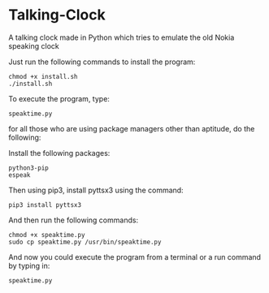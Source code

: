 # Talking-Clock
A talking clock made in Python which tries to emulate the old Nokia speaking clock

Just run the following commands to install the program:

	chmod +x install.sh
	./install.sh

To execute the program, type:
	
	speaktime.py

for all those who are using package managers other than aptitude, do the following:

Install the following packages:

	python3-pip
	espeak

Then using pip3, install pyttsx3 using the command:

	pip3 install pyttsx3

And then run the following commands:

	chmod +x speaktime.py
	sudo cp speaktime.py /usr/bin/speaktime.py

And now you could execute the program from a terminal or a run command by typing in:

	speaktime.py
